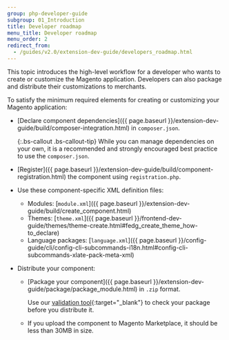 ```yaml
---
group: php-developer-guide
subgroup: 01_Introduction
title: Developer roadmap
menu_title: Developer roadmap
menu_order: 2
redirect_from:
  - /guides/v2.0/extension-dev-guide/developers_roadmap.html
---
```


This topic introduces the high-level workflow for a developer who wants to create or customize the Magento application. Developers can also package and distribute their customizations to merchants.

To satisfy the minimum required elements for creating or customizing your Magento application:

* [Declare component dependencies]({{ page.baseurl }}/extension-dev-guide/build/composer-integration.html) in `composer.json`.

	{:.bs-callout .bs-callout-tip}
	While you can manage dependencies on your own, it is a recommended and strongly encouraged best practice to use the `composer.json`.

* [Register]({{ page.baseurl }}/extension-dev-guide/build/component-registration.html) the component using `registration.php`.
* Use these component-specific XML definition files:
	* Modules: [`module.xml`]({{ page.baseurl }}/extension-dev-guide/build/create_component.html)
	* Themes: [`theme.xml`]({{ page.baseurl }}/frontend-dev-guide/themes/theme-create.html#fedg_create_theme_how-to_declare)
	* Language packages: [`language.xml`]({{ page.baseurl }}/config-guide/cli/config-cli-subcommands-i18n.html#config-cli-subcommands-xlate-pack-meta-xml)
  
* Distribute your component:
	* [Package your component]({{ page.baseurl }}/extension-dev-guide/package/package_module.html) in `.zip` format.

		Use our [validation tool](https://github.com/magento/marketplace-tools){:target="_blank"} to check your package before you distribute it.

	* If you upload the component to Magento Marketplace, it should be less than 30MB in size.